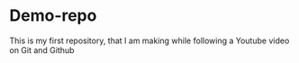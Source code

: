# Demo-repo
This is my first repository, that I am making while following a Youtube video on Git and Github

